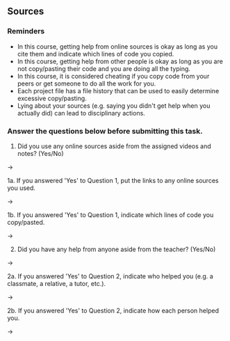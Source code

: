 ## Sources

### Reminders

* In this course, getting help from online sources is okay as long as you cite them and indicate which lines of code you copied.
* In this course, getting help from other people is okay as long as you are not copy/pasting their code and you are doing all the typing.
* In this course, it is considered cheating if you copy code from your peers or get someone to do all the work for you.
* Each project file has a file history that can be used to easily determine excessive copy/pasting.
* Lying about your sources (e.g. saying you didn't get help when you actually did) can lead to disciplinary actions.

### Answer the questions below before submitting this task.

1. Did you use any online sources aside from the assigned videos and notes? (Yes/No)

→

1a. If you answered 'Yes' to Question 1, put the links to any online sources you used.

→

1b. If you answered 'Yes' to Question 1, indicate which lines of code you copy/pasted.

→

2. Did you have any help from anyone aside from the teacher? (Yes/No)

→

2a. If you answered 'Yes' to Question 2, indicate who helped you (e.g. a classmate, a relative, a tutor, etc.).

→

2b. If you answered 'Yes' to Question 2, indicate how each person helped you. 

→
